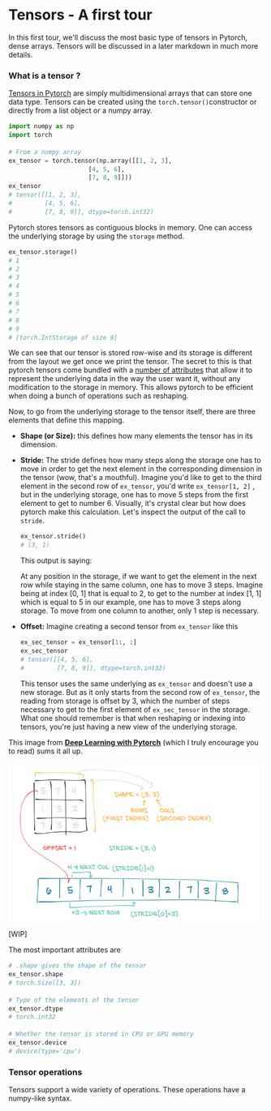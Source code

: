 # Tensors - A first tour

In this first tour, we'll discuss the most basic type of tensors in Pytorch, dense arrays. Tensors will be discussed in a later markdown in much more details.

### What is a tensor ?

[Tensors in Pytorch](https://pytorch.org/docs/stable/tensors.html#torch-tensor) are simply multidimensional arrays that can store one data type. Tensors can be created using the `torch.tensor()`constructor or directly from a list object or a numpy array.

````python
import numpy as np
import torch

# From a numpy array
ex_tensor = torch.tensor(np.array([[1, 2, 3],
                      [4, 5, 6],
                      [7, 8, 9]]))
ex_tensor
# tensor([[1, 2, 3],
#         [4, 5, 6],
#         [7, 8, 9]], dtype=torch.int32)
````

Pytorch stores tensors as contiguous blocks in memory. One can access the underlying storage by using the `storage` method.

````python
ex_tensor.storage()
# 1
# 2
# 3
# 4
# 5
# 6
# 7
# 8
# 9
# [torch.IntStorage of size 9]
````

We can see that our tensor is stored row-wise and its storage is different from the layout we get once we print the tensor. The secret to this is that pytorch tensors come bundled with a [number of attributes](https://pytorch.org/docs/stable/tensor_attributes.html#tensor-attributes-doc) that allow it to represent the underlying data in the way the user want it, without any modification to the storage in memory. This allows pytorch to be efficient when doing a bunch of operations such as reshaping.

Now, to go from the underlying storage to the tensor itself, there are three elements that define this mapping.

- **Shape (or Size):** this defines how many elements the tensor has in its dimension.

- **Stride:** The stride defines how many steps along the storage one has to move in order to get the next element in the corresponding dimension in the tensor (wow, that's a mouthful). Imagine you'd like to get to the third element in the second row of `ex_tensor`, you'd write `ex_tensor[1, 2]` , but in the underlying storage, one has to move 5 steps from the first element to get to number 6.  Visually, it's crystal clear but how does pytorch make this calculation. Let's inspect the output of the call to `stride`.

  ````python
  ex_tensor.stride()
  # (3, 1)
  ````

  This output is saying:

  At any position in the storage, if we want to get the element in the next row while staying in the same column, one has to move 3 steps. Imagine  being 	at index [0, 1] that is equal to 2, to get to the number at index [1, 1] which is equal to 5 in our example, one has to move 3 steps along storage. To move from one column to another, only 1 step is necessary. 

- **Offset:** Imagine creating a second tensor from `ex_tensor` like this

  ````python
  ex_sec_tensor = ex_tensor[1:, :]
  ex_sec_tensor
  # tensor([[4, 5, 6],
  #         [7, 8, 9]], dtype=torch.int32)
  ````

  This tensor uses the same underlying as `ex_tensor` and doesn't use a new storage. But as it only starts from the second row of `ex_tensor`, the reading from storage is offset by 3, which the number of steps necessary to get to the first element of `ex_sec_tensor` in the storage. What one should remember is that when reshaping or indexing into tensors, you're just having a new view of the underlying storage.  

This image from **[Deep Learning with Pytorch](https://www.manning.com/books/deep-learning-with-pytorch)** (which I truly encourage you to read) sums it all up.



![image-20210202075749034](assets/image-20210202075749034.png)

[WIP]

The most important attributes are

````python
# .shape gives the shape of the tensor
ex_tensor.shape
# torch.Size([3, 3])

# Type of the elements of the tensor
ex_tensor.dtype
# torch.int32

# Whether the tensor is stored in CPU or GPU memory
ex_tensor.device
# device(type='cpu')
````

### Tensor operations

Tensors support a wide variety of operations. These operations have a numpy-like syntax.